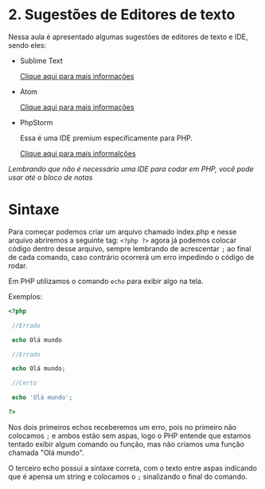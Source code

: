# 2. Sugestões de Editores de texto

Nessa aula é apresentado algumas sugestões de editores de texto e IDE, sendo eles:

* Sublime Text

    [Clique aqui para mais informações](https://www.sublimetext.com/)

* Atom

    [Clique aqui para mais informações](https://atom.io/)

* PhpStorm

    Essa é uma IDE premium especificamente para PHP.

    [Clique aqui para mais informalções](https://www.jetbrains.com/pt-br/phpstorm/)


*Lembrando que não é necessário uma IDE para codar em PHP, você pode usar até o bloco de notas*

# Sintaxe

Para começar podemos criar um arquivo chamado index.php e nesse arquivo abriremos a seguinte tag:  `<?php ?>` agora já podemos colocar código dentro desse arquivo, sempre lembrando de acrescentar `;` ao final de cada comando, caso contrário ocorrerá um erro impedindo o código de rodar.

Em PHP utilizamos o comando `echo` para exibir algo na tela.

Exemplos:

```php
<?php

 //Errado

 echo Olá mundo

 //Errado 

 echo Olá mundo;

 //Certo

 echo 'Olá mundo';

?>
```
Nos dois primeiros echos receberemos um erro, pois no primeiro não colocamos `;` e ambos estão sem aspas, logo o PHP entende que estamos tentado exibir algum comando ou função, mas não criamos uma função chamada "Olá mundo".

O terceiro echo possui a sintaxe correta, com o texto entre aspas indicando que é apensa um string e colocamos o `;` sinalizando o final do comando.
